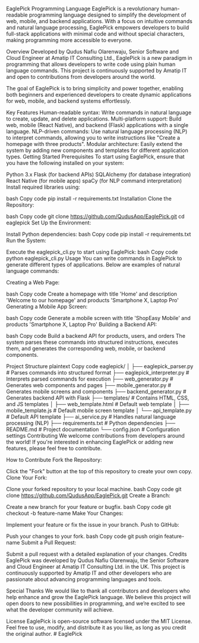 EaglePick Programming Language
EaglePick is a revolutionary human-readable programming language designed to simplify the development of web, mobile, and backend applications. With a focus on intuitive commands and natural language processing, EaglePick empowers developers to build full-stack applications with minimal code and without special characters, making programming more accessible to everyone.

Overview
Developed by Qudus Nafiu Olarenwaju, Senior Software and Cloud Engineer at Amatip IT Consulting Ltd., EaglePick is a new paradigm in programming that allows developers to write code using plain human language commands. This project is continuously supported by Amatip IT and open to contributions from developers around the world.

The goal of EaglePick is to bring simplicity and power together, enabling both beginners and experienced developers to create dynamic applications for web, mobile, and backend systems effortlessly.

Key Features
Human-readable syntax: Write commands in natural language to create, update, and delete applications.
Multi-platform support: Build web, mobile (React Native), and backend (Flask) applications with a single language.
NLP-driven commands: Use natural language processing (NLP) to interpret commands, allowing you to write instructions like "Create a homepage with three products".
Modular architecture: Easily extend the system by adding new components and templates for different application types.
Getting Started
Prerequisites
To start using EaglePick, ensure that you have the following installed on your system:

Python 3.x
Flask (for backend APIs)
SQLAlchemy (for database integration)
React Native (for mobile apps)
spaCy (for NLP command interpretation)
Install required libraries using:

bash
Copy code
pip install -r requirements.txt
Installation
Clone the Repository:

bash
Copy code
git clone https://github.com/QudusApp/EaglePick.git
cd eaglepick
Set Up the Environment:

Install Python dependencies:
bash
Copy code
pip install -r requirements.txt
Run the System:

Execute the eaglepick_cli.py to start using EaglePick:
bash
Copy code
python eaglepick_cli.py
Usage
You can write commands in EaglePick to generate different types of applications. Below are examples of natural language commands:

Creating a Web Page:

bash
Copy code
Create a homepage with title 'Home' and description 'Welcome to our homepage' and products 'Smartphone X, Laptop Pro'
Generating a Mobile App Screen:

bash
Copy code
Generate a mobile screen with title 'ShopEasy Mobile' and products 'Smartphone X, Laptop Pro'
Building a Backend API:

bash
Copy code
Build a backend API for products, users, and orders
The system parses these commands into structured instructions, executes them, and generates the corresponding web, mobile, or backend components.

Project Structure
plaintext
Copy code
eaglepick/
│
├── eaglepick_parser.py # Parses commands into structured format
├── eaglepick_interpreter.py # Interprets parsed commands for execution
├── web_generator.py # Generates web components and pages
├── mobile_generator.py # Generates mobile screens and components
├── backend_generator.py # Generates backend API with Flask
├── templates/ # Contains HTML, CSS, and JS templates
│ ├── web_template.html # Default web template
│ ├── mobile_template.js # Default mobile screen template
│ └── api_template.py # Default API template
├── ai_service.py # Handles natural language processing (NLP)
├── requirements.txt # Python dependencies
├── README.md # Project documentation
└── config.json # Configuration settings
Contributing
We welcome contributions from developers around the world! If you're interested in enhancing EaglePick or adding new features, please feel free to contribute.

How to Contribute
Fork the Repository:

Click the "Fork" button at the top of this repository to create your own copy.
Clone Your Fork:

Clone your forked repository to your local machine.
bash
Copy code
git clone https://github.com/QudusApp/EaglePick.git
Create a Branch:

Create a new branch for your feature or bugfix.
bash
Copy code
git checkout -b feature-name
Make Your Changes:

Implement your feature or fix the issue in your branch.
Push to GitHub:

Push your changes to your fork.
bash
Copy code
git push origin feature-name
Submit a Pull Request:

Submit a pull request with a detailed explanation of your changes.
Credits
EaglePick was developed by Qudus Nafiu Olarenwaju, the Senior Software and Cloud Engineer at Amatip IT Consulting Ltd. in the UK. This project is continuously supported by Amatip IT and other developers who are passionate about advancing programming languages and tools.

Special Thanks
We would like to thank all contributors and developers who help enhance and grow the EaglePick language. We believe this project will open doors to new possibilities in programming, and we’re excited to see what the developer community will achieve.

License
EaglePick is open-source software licensed under the MIT License. Feel free to use, modify, and distribute it as you like, as long as you credit the original author.
#   E a g l e P i c k 
 
 
